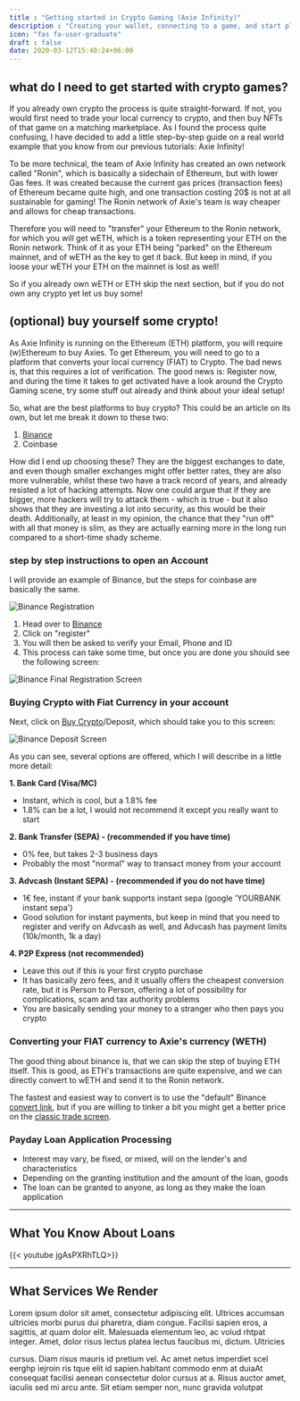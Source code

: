```yaml
---
title : "Getting started in Crypto Gaming (Axie Infinity)"
description : "Creating your wallet, connecting to a game, and start playing (axie infinity)!"
icon: "fas fa-user-graduate"
draft : false
date: 2020-03-12T15:40:24+06:00
---
```


## what do I need to get started with crypto games?

If you already own crypto the process is quite straight-forward. If not, you would first need to trade your local currency to crypto, and then buy NFTs of that game on a matching marketplace. As I found the process quite confusing, I have decided to add a little step-by-step guide on a real world example that you know from our previous tutorials: Axie Infinity!

To be more technical, the team of Axie Infinity has created an own network called "Ronin", which is basically a sidechain of Ethereum, but with lower Gas fees. It was created because the current gas prices (transaction fees) of Ethereum became quite high, and one transaction costing 20$ is not at all sustainable for gaming! The Ronin network of Axie's team is way cheaper and allows for cheap transactions.

Therefore you will need to "transfer" your Ethereum to the Ronin network, for which you will get wETH, which is a token representing your ETH on the Ronin network. Think of it as your ETH being "parked" on the Ethereum mainnet, and of wETH as the key to get it back. But keep in mind, if you loose your wETH your ETH on the mainnet is lost as well!

So if you already own wETH or ETH skip the next section, but if you do not own any crypto yet let us buy some!

## (optional) buy yourself some crypto!

As Axie Infinity is running on the Ethereum (ETH) platform, you will require (w)Ethereum to buy Axies. To get Ethereum, you will need to go to a platform that converts your local currency (FIAT) to Crypto. The bad news is, that this requires a lot of verification. The good news is: Register now, and during the time it takes to get activated have a look around the Crypto Gaming scene, try some stuff out already and think about your ideal setup!

So, what are the best platforms to buy crypto? This could be an article on its own, but let me break it down to these two:

1. [Binance](https://accounts.binance.com/en/register?ref=37092355)
2. Coinbase

How did I end up choosing these? They are the biggest exchanges to date, and even though smaller exchanges might offer better rates, they are also more vulnerable, whilst these two have a track record of years, and already resisted a lot of hacking attempts. Now one could argue that if they are bigger, more hackers will try to attack them - which is true - but it also shows that they are investing a lot into security, as this would be their death. Additionally, at least in my opinion, the chance that they "run off" with all that money is slim, as they are actually earning more in the long run compared to a short-time shady scheme.

### step by step instructions to open an Account

I will provide an example of Binance, but the steps for coinbase are basically the same.

![Binance Registration](images/binance-registration-1.png)

1. Head over to [Binance](https://accounts.binance.com/en/register?ref=37092355)
2. Click on "register"
3. You will then be asked to verify your Email, Phone and ID
4. This process can take some time, but once you are done you should see the following screen:

![Binance Final Registration Screen](images/binance-registration-2.png)

### Buying Crypto with Fiat Currency in your account

Next, click on [Buy Crypto](https://www.binance.com/en/fiat/deposit/EUR?ref=37092355)/Deposit, which should take you to this screen:

![Binance Deposit Screen](images/binance-purchase.png)

As you can see, several options are offered, which I will describe in a little more detail:

**1. Bank Card (Visa/MC)**

- Instant, which is cool, but a 1.8% fee
- 1.8% can be a lot, I would not recommend it except you really want to start

**2. Bank Transfer (SEPA) - (recommended if you have time)**

- 0% fee, but takes 2-3 business days
- Probably the most "normal" way to transact money from your account

**3. Advcash (Instant SEPA) - (recommended if you do not have time)**

- 1€ fee, instant if your bank supports instant sepa (google 'YOURBANK instant sepa')
- Good solution for instant payments, but keep in mind that you need to register and verify on Advcash as well, and Advcash has payment limits (10k/month, 1k a day)

**4. P2P Express (not recommended)**

- Leave this out if this is your first crypto purchase
- It has basically zero fees, and it usually offers the cheapest conversion rate, but it is Person to Person, offering a lot of possibility for complications, scam and tax authority problems
- You are basically sending your money to a stranger who then pays you crypto 

### Converting your FIAT currency to Axie's currency (WETH)

The good thing about binance is, that we can skip the step of buying ETH itself. This is good, as ETH's transactions are quite expensive, and we can directly convert to wETH and send it to the Ronin network.

The fastest and easiest way to convert is to use the "default" Binance [convert link](https://www.binance.com/en/convert?ref=37092355), but if you are willing to tinker a bit you might get a better price on the [classic trade screen](https://www.binance.com/en/trade/BTC_USDT?ref=37092355).




### Payday Loan Application Processing

* Interest may vary, be fixed, or mixed, will on the lender's and characteristics
* Depending on the granting institution and the amount of the loan, goods
* The loan can be granted to anyone, as long as they make the loan application

<hr>

## What You Know About Loans

{{< youtube jgAsPXRhTLQ>}}

<hr>

## What Services We Render
Lorem ipsum dolor sit amet, consectetur adipiscing elit. Ultrices accumsan ultricies morbi purus dui pharetra, diam congue. Facilisi sapien eros, a sagittis, at quam dolor elit. Malesuada elementum leo, ac volud rhtpat integer. Amet, dolor risus lectus platea lectus faucibus mi, dictum. Ultricies 

cursus. Diam risus mauris id pretium vel. Ac amet netus imperdiet scel eerghp iejroin ris tque elit id sapien.habitant commodo enm at duiaAt consequat facilisi aenean consectetur dolor cursus at a. Risus auctor amet, iaculis sed mi arcu ante. Sit etiam semper non, nunc gravida volutpat 
